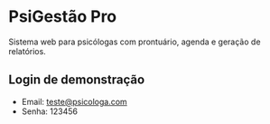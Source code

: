 # PsiGestão Pro

Sistema web para psicólogas com prontuário, agenda e geração de relatórios.

## Login de demonstração
- Email: teste@psicologa.com
- Senha: 123456